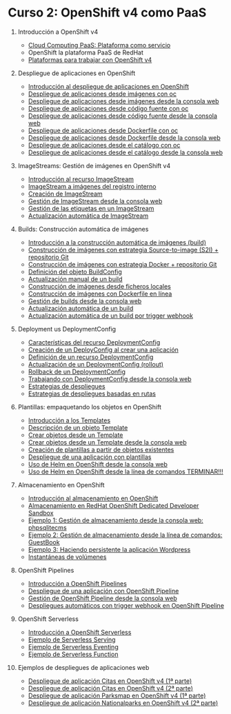 # Curso 2: OpenShift v4 como PaaS

1. Introducción a OpenShift v4
	* [Cloud Computing PaaS: Plataforma como servicio](modulo1/paas.md)
	* OpenShift la plataforma PaaS de RedHat
	* [Plataformas para trabajar con OpenShift v4](modulo1/plataformas.md)

2. Despliegue de aplicaciones en OpenShift
	* [Introducción al despliegue de aplicaciones en OpenShift](modulo2/introduccion.md)
	* [Despliegue de aplicaciones desde imágenes con oc](modulo2/imagen.md)
	* [Despliegue de aplicaciones desde imágenes desde la consola web](modulo2/imagen_web.md)
	* [Despliegue de aplicaciones desde código fuente con oc](modulo2/codigo.md	)
	* [Despliegue de aplicaciones desde código fuente desde la consola web](modulo2/codigo_web.md)
	* [Despliegue de aplicaciones desde Dockerfile con oc](modulo2/docker.md)
	* [Despliegue de aplicaciones desde Dockerfile desde la consola web](modulo2/docker_web.md)
	* [Despliegue de aplicaciones desde el catálogo con oc](modulo2/catalogo.md)
	* [Despliegue de aplicaciones desde el catálogo desde la consola web](modulo2/catalogo_web.md)

3. ImageStreams: Gestión de imágenes en OpenShift v4
	* [Introducción al recurso ImageStream](modulo3/introduccion.md)
	* [ImageStream a imágenes del registro interno](modulo3/registro_interno.md)
	* [Creación de ImageStream](modulo3/crear_is.md)
	* [Gestión de ImageStream desde la consola web](modulo3/is_web.md)
	* [Gestión de las etiquetas en un ImageStream](modulo3/etiquetas.md)
	* [Actualización automática de ImageStream](modulo3/update.md)

4. Builds: Construcción automática de imágenes
	* [Introducción a la construcción automática de imágenes (build)](modulo4/build.md)
	* [Construcción de imágenes con estrategia Source-to-image (S2I) + repositorio Git](modulo4/s2i.md)
	* [Construcción de imágenes con estrategia Docker + repositorio Git](modulo4/docker.md)
	* [Definición del objeto BuildConfig](modulo4/buildconfig.md)
	* [Actualización manual de un build](modulo4/actualizacion.md)
	* [Construcción de imágenes desde ficheros locales](modulo4/binary.md)
	* [Construcción de imágenes con Dockerfile en línea](modulo4/dockerfile_inline.md)
	* [Gestión de builds desde la consola web](modulo4/build_web.md)
	* [Actualización automática de un build](modulo4/imagechange.md)
	* [Actualización automática de un build por trigger webhook](modulo4/webhook.md)

5. Deployment us DeploymentConfig
	* [Características del recurso DeploymentConfig](modulo5/dc.md)
	* [Creación de un DeployConfig al crear una aplicación](modulo5/newdc.md)
	* [Definición de un recurso DeploymentConfig](modulo5/deploymentconfig.md)
	* [Actualización de un DeploymentConfig (rollout)](modulo5/rollout.md)
	* [Rollback de un DeploymentConfig](modulo5/rollback.md)
	* [Trabajando con DeploymentConfig desde la consola web](modulo5/dc_web.md)
	* [Estrategias de despliegues](modulo5/estretegias.md)
	* [Estrategias de despliegues basadas en rutas](modulo5/estrategias_rutas.md)

6. Plantillas: empaquetando los objetos en OpenShift
	* [Introducción a los Templates](modulo6/template.md)
	* [Descripción de un objeto Template](modulo6/descripcion.md)
	* [Crear objetos desde un Template](modulo6/crear_template.md)
	* [Crear objetos desde un Template desde la consola web](modulo6/template_web.md)
	* [Creación de plantillas a partir de objetos existentes](modulo6/crear_template2.md)
	* [Despliegue de una aplicación con plantillas](modulo6/php-template.md)
	* [Uso de Helm en OpenShift desde la consola web](modulo6/helm-web.md)
	* [Uso de Helm en OpenShift desde la línea de comandos TERMINAR!!!](modulo6/helm-cli.md)

7. Almacenamiento en OpenShift
	* [Introducción al almacenamiento en OpenShift](modulo7/almacenamiento.md)
	* [Almacenamiento en RedHat OpenShift Dedicated Developer Sandbox](modulo7/almacenamiento_sandbox.md)
	* [Ejemplo 1: Gestión de almacenamiento desde la consola web: phpsqlitecms](modulo7/phpsqlitecms.md)
	* [Ejemplo 2: Gestión de almacenamiento desde la línea de comandos: GuestBook](modulo7/guestbook.md)
	* [Ejemplo 3: Haciendo persistente la aplicación Wordpress](modulo7/wordpress.md)
	* [Instantáneas de volúmenes](modulo7/snapshot.md)

8. OpenShift Pipelines
	
	* [Introducción a OpenShift Pipelines](modulo8/introduccion_pipeline.md)
	* [Despliegue de una aplicación con OpenShift Pipeline](modulo8/pipeline.md)
	* [Gestión de OpenShift Pipeline desde la consola web](modulo8/pipeline_web.md)
	* [Despliegues automáticos con trigger webhook en OpenShift Pipeline](modulo8/pipeline_webhook.md)

9. OpenShift Serverless

	* [Introducción a OpenShift Serverless](modulo9/serverless.md)
	* [Ejemplo de Serverless Serving](modulo9/serving.md)
	* [Ejemplo de Serverless Eventing](modulo9/eventing.md)
	* [Ejemplo de Serverless Function](modulo9/function.md)

10. Ejemplos de despliegues de aplicaciones web
	* [Despliegue de aplicación Citas en OpenShift v4 (1ª parte)](modulo10/citas.md)
	* [Despliegue de aplicación Citas en OpenShift v4 (2ª parte)](modulo10/citas2.md)
	* [Despliegue de aplicación Parksmap en OpenShift v4 (1ª parte)](modulo10/parksmap.md)
	* [Despliegue de aplicación Nationalparks en OpenShift v4 (2ª parte)](modulo10/parksmap2.md)
	
		




	

